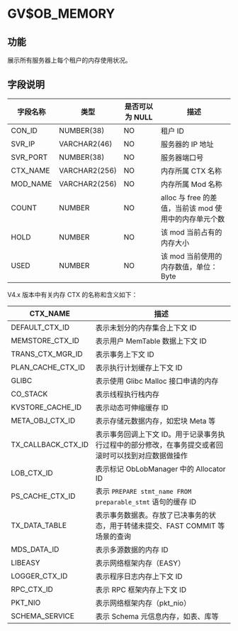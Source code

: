 # GV$OB_MEMORY

## 功能

展示所有服务器上每个租户的内存使用状况。

## 字段说明

|  **字段名称**   |    **类型**     | **是否可以为 NULL** |               **描述**                |
|-------------|---------------|----------------|-------------------------------------|
| CON_ID      | NUMBER(38)    | NO             | 租户 ID                               |
| SVR_IP      | VARCHAR2(46)  | NO             | 服务器的 IP 地址                          |
| SVR_PORT    | NUMBER(38)    | NO             | 服务器端口号                              |
| CTX_NAME    | VARCHAR2(256) | NO             | 内存所属 CTX 名称               |
| MOD_NAME    | VARCHAR2(256) | NO               | 内存所属 Mod 名称                 |
| COUNT       | NUMBER        | NO             | alloc 与 free 的差值，当前该 mod 使用中的内存单元个数 |
| HOLD        | NUMBER        | NO             | 该 mod 当前占有的内存大小     |
| USED        | NUMBER        | NO             | 该 mod 当前使用的内存数值，单位：Byte             |

V4.x 版本中有关内存 CTX 的名称和含义如下：

| CTX_NAME | 描述 |
|----------|------|
| DEFAULT_CTX_ID | 表示未划分的内存集合上下文 ID  |
| MEMSTORE_CTX_ID | 表示用户 MemTable 数据上下文 ID  |
| TRANS_CTX_MGR_ID | 表示事务上下文 ID |
| PLAN_CACHE_CTX_ID | 表示执行计划缓存上下文 ID |
| GLIBC | 表示使用 Glibc Malloc 接口申请的内存  |
| CO_STACK | 表示线程执行栈内存  |
| KVSTORE_CACHE_ID | 表示动态可伸缩缓存 ID  |
| META_OBJ_CTX_ID | 表示存储元数据内存，如宏块 Meta 等  |
| TX_CALLBACK_CTX_ID | 表示事务回调上下文 ID。用于记录事务执行过程中的部分修改，在事务提交或者回滚时可以找到对应数据做操作  |
| LOB_CTX_ID | 表示标记 ObLobManager 中的 Allocator ID |
| PS_CACHE_CTX_ID | 表示 `PREPARE stmt_name FROM preparable_stmt` 语句的缓存 ID  |
| TX_DATA_TABLE | 表示事务数据表。存放了已决事务的状态，用于转储未提交、FAST COMMIT 等场景的查询  |
| MDS_DATA_ID  | 表示多源数据的内存 ID |
| LIBEASY | 表示网络框架内存（EASY）  |
| LOGGER_CTX_ID | 表示程序日志内存上下文 ID  |
| RPC_CTX_ID | 表示 RPC 框架内存上下文 ID  |
| PKT_NIO |  表示网络框架内存（pkt_nio） |
| SCHEMA_SERVICE | 表示 Schema 元信息内存，如表、库等  |